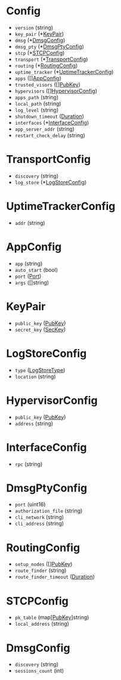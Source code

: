 # Config

- `version` (string)
- `key_pair` (*[KeyPair](#KeyPair))
- `dmsg` (*[DmsgConfig](#DmsgConfig))
- `dmsg_pty` (*[DmsgPtyConfig](#DmsgPtyConfig))
- `stcp` (*[STCPConfig](#STCPConfig))
- `transport` (*[TransportConfig](#TransportConfig))
- `routing` (*[RoutingConfig](#RoutingConfig))
- `uptime_tracker` (*[UptimeTrackerConfig](#UptimeTrackerConfig))
- `apps` ([][AppConfig](#AppConfig))
- `trusted_visors` ([][PubKey](#PubKey))
- `hypervisors` ([][HypervisorConfig](#HypervisorConfig))
- `apps_path` (string)
- `local_path` (string)
- `log_level` (string)
- `shutdown_timeout` ([Duration](#Duration))
- `interfaces` (*[InterfaceConfig](#InterfaceConfig))
- `app_server_addr` (string)
- `restart_check_delay` (string)


# TransportConfig

- `discovery` (string)
- `log_store` (*[LogStoreConfig](#LogStoreConfig))


# UptimeTrackerConfig

- `addr` (string)


# AppConfig

- `app` (string)
- `auto_start` (bool)
- `port` ([Port](#Port))
- `args` ([]string)


# KeyPair

- `public_key` ([PubKey](#PubKey))
- `secret_key` ([SecKey](#SecKey))


# LogStoreConfig

- `type` ([LogStoreType](#LogStoreType))
- `location` (string)


# HypervisorConfig

- `public_key` ([PubKey](#PubKey))
- `address` (string)


# InterfaceConfig

- `rpc` (string)


# DmsgPtyConfig

- `port` (uint16)
- `authorization_file` (string)
- `cli_network` (string)
- `cli_address` (string)


# RoutingConfig

- `setup_nodes` ([][PubKey](#PubKey))
- `route_finder` (string)
- `route_finder_timeout` ([Duration](#Duration))


# STCPConfig

- `pk_table` (map[[PubKey](#PubKey)]string)
- `local_address` (string)


# DmsgConfig

- `discovery` (string)
- `sessions_count` (int)
